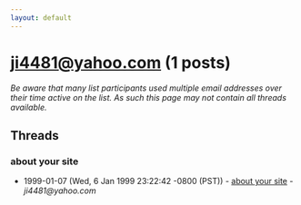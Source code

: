 ```yaml
---
layout: default
---
```


# ji4481@yahoo.com (1 posts)

_Be aware that many list participants used multiple email addresses over their time active on the list. As such this page may not contain all threads available._

## Threads

### about your site
+ 1999-01-07 (Wed, 6 Jan 1999 23:22:42 -0800 (PST)) - [about your site](/archive/1999/01/fa1a059bd6422d48f4594b98221cbe35cabf36b849b4e407edb6bc59cc884a36) - _ji4481@yahoo.com_

